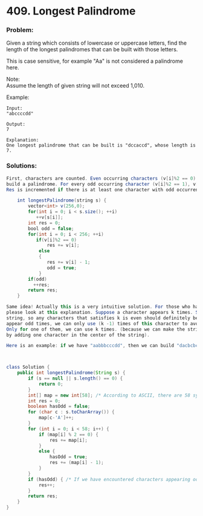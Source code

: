# 409. Longest Palindrome

### Problem:

Given a string which consists of lowercase or uppercase letters, find the length of the longest palindromes that can be built with those letters.

This is case sensitive, for example "Aa" is not considered a palindrome here.

Note:  
Assume the length of given string will not exceed 1,010.

Example:

```
Input:
"abccccdd"

Output:
7

Explanation:
One longest palindrome that can be built is "dccaccd", whose length is 7.
```

### Solutions:

```java
First, characters are counted. Even occurring characters (v[i]%2 == 0) can always be used to 
build a palindrome. For every odd occurring character (v[i]%2 == 1), v[i]-1 characters can be used. 
Res is incremented if there is at least one character with odd occurrence number.

    int longestPalindrome(string s) {
        vector<int> v(256,0);
        for(int i = 0; i < s.size(); ++i)
           ++v[s[i]];
        int res = 0;
        bool odd = false;
        for(int i = 0; i < 256; ++i)
           if(v[i]%2 == 0)
               res += v[i];
            else
            {
               res += v[i] - 1;
               odd = true;
            }
        if(odd)
          ++res;
        return res;
    }
```

```java
Same idea! Actually this is a very intuitive solution. For those who have difficulty understanding, 
please look at this explanation. Suppose a character appears k times. Since we want to build the palindrome 
string, so any characters that satisfies k is even should definitely be included. For characters that 
appear odd times, we can only use (k -1) times of this character to avoid non-palindrome. 
Only for one of them, we can use k times. (because we can make the string's length become odd 
by adding one character in the center of the string).

Here is an example: if we have "aabbbcccdd", then we can build "dacbcbcad".



class Solution {
    public int longestPalindrome(String s) {
        if (s == null || s.length() == 0) {
            return 0;
        }
        int[] map = new int[58]; /* According to ASCII, there are 58 symbols from 'A' to 'z' */
        int res = 0;
        boolean hasOdd = false;
        for (char c : s.toCharArray()) { 
            map[c-'A']++;
        }
        for (int i = 0; i < 58; i++) {
            if (map[i] % 2 == 0) {
                res += map[i];
            }
            else {
                hasOdd = true;
                res += (map[i] - 1);
            }
        }
        if (hasOdd) { /* If we have encountered characters appearing odd times, add 1 to the result */
            res++;
        }
        return res;
    }
}
```




